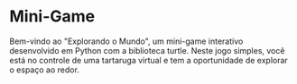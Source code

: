 # Mini-Game
 Bem-vindo ao "Explorando o Mundo", um mini-game interativo desenvolvido em Python com a biblioteca turtle. Neste jogo simples, você está no controle de uma tartaruga virtual e tem a oportunidade de explorar o espaço ao redor.
